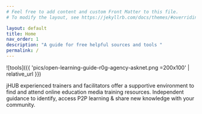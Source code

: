 ```yaml
---
# Feel free to add content and custom Front Matter to this file.
# To modify the layout, see https://jekyllrb.com/docs/themes/#overriding-theme-defaults

layout: default
title: Home
nav_order: 1
description: "A guide for free helpful sources and tools "
permalink: /
---
```

 
![tools]({{ 'pics/open-learning-guide-r0g-agency-asknet.png =200x100' | relative_url }})


 jHUB experienced trainers and facilitators offer a supportive environment to find and attend online education media training resources. Independent guidance to identify, access P2P learning & share new knowledge with your community.
